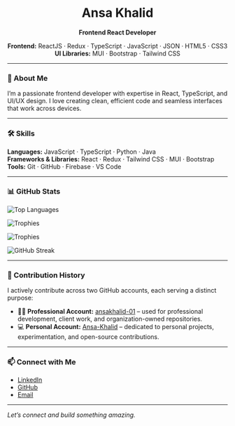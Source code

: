 <div align="center">

# Ansa Khalid  
**Frontend React Developer**

**Frontend:** ReactJS · Redux · TypeScript · JavaScript · JSON · HTML5 · CSS3  
**UI Libraries:** MUI · Bootstrap · Tailwind CSS

</div>

---


### 💼 About Me

I’m a passionate frontend developer with expertise in React, TypeScript, and UI/UX design. I love creating clean, efficient code and seamless interfaces that work across devices.

---

### 🛠️ Skills

**Languages:** JavaScript · TypeScript · Python · Java  
**Frameworks & Libraries:** React · Redux · Tailwind CSS · MUI · Bootstrap  
**Tools:** Git · GitHub · Firebase · VS Code

---

### 📊 GitHub Stats

![Top Languages](https://github-readme-stats.vercel.app/api/top-langs/?username=Ansa-Khalid&layout=compact)

![Trophies](https://github-profile-trophy.vercel.app/?username=Ansa-Khalid&theme=flat&no-bg=true&margin-w=10)

![Trophies](https://github-profile-trophy.vercel.app/?username=ansakhalid-01&theme=flat&no-bg=true&margin-w=10)

![GitHub Streak](https://streak-stats.demolab.com/?user=ansakhalid-01&theme=default)

---

### 🧾 Contribution History

I actively contribute across two GitHub accounts, each serving a distinct purpose:

- 🧑‍💼 **Professional Account:** [ansakhalid-01](https://github.com/ansakhalid-01) – used for professional development, client work, and organization-owned repositories.
- 💻 **Personal Account:** [Ansa-Khalid](https://github.com/Ansa-Khalid) – dedicated to personal projects, experimentation, and open-source contributions.

---

### 📫 Connect with Me

- [LinkedIn](https://linkedin.com/in/ansa-khalid/)
- [GitHub](https://github.com/ansakhalid-01)
- [Email](mailto:ansakhalid3@gmail.com)

---

*Let’s connect and build something amazing.*
